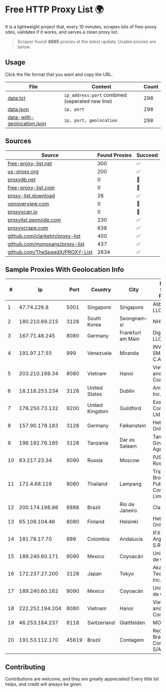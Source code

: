 
# Free HTTP Proxy List 🌍

It is a lightweight project that, every 10 minutes, scrapes lots of free-proxy sites, validates if it works, and serves a clean proxy list.


> Scraper found **4865** proxies at the latest update. Usable proxies are below.

## Usage

Click the file format that you want and copy the URL.


|File|Content|Count|
|----|-------|-----|
|[data.txt](https://raw.githubusercontent.com/themiralay/Proxy-List-World/master/data.txt)|`ip_address:port` combined (seperated new line)|298|
|[data.json](https://raw.githubusercontent.com/themiralay/Proxy-List-World/master/data.json)|`ip, port`|298|
|[data-with-geolocation.json](https://raw.githubusercontent.com/themiralay/Proxy-List-World/master/data-with-geolocation.json)|`ip, port, geolocation`|298|

## Sources

|Source|Found Proxies|Succeed|
|------|-------------|-------|
|[free-proxy-list.net](https://free-proxy-list.net)|300|✅|
|[us-proxy.org](https://www.us-proxy.org)|200|✅|
|[proxydb.net](http://proxydb.net)|0|🚫|
|[free-proxy-list.com](https://free-proxy-list.com/?page=&port=&type%5B%5D=http&type%5B%5D=https&up_time=0&search=Search)|0|🚫|
|[proxy-list.download](https://www.proxy-list.download/HTTP)|26|✅|
|[vpnoverview.com](https://vpnoverview.com/privacy/anonymous-browsing/free-proxy-servers)|0|🚫|
|[proxyscan.io](https://www.proxyscan.io)|0|🚫|
|[proxylist.geonode.com](https://proxylist.geonode.com/api/proxy-list?limit=300&page=1&sort_by=lastChecked&sort_type=desc&protocols=http,https)|230|✅|
|[proxyscrape.com](https://api.proxyscrape.com/v2/?request=displayproxies&protocol=http&timeout=10000&country=all&ssl=all&anonymity=all)|638|✅|
|[github.com/clarketm/proxy-list](https://raw.githubusercontent.com/clarketm/proxy-list/master/proxy-list-raw.txt)|400|✅|
|[github.com/monosans/proxy-list](https://raw.githubusercontent.com/monosans/proxy-list/main/proxies/http.txt)|437|✅|
|[github.com/TheSpeedX/PROXY-List](https://raw.githubusercontent.com/TheSpeedX/PROXY-List/master/http.txt)|2634|✅|


## Sample Proxies With Geolocation Info

|#|Ip|Port|Country|City|Internet Service Provider|
|-|--|----|-------|----|-------------------------|
|1|47.74.226.8|5001|Singapore|Singapore|Alibaba Cloud LLC|
|2|180.210.89.215|3128|South Korea|Seongnam-si|NHNCLOUD|
|3|167.71.48.245|8080|Germany|Frankfurt am Main|DigitalOcean, LLC|
|4|191.97.17.55|999|Venezuela|Miranda|INVERSIONES SMARTBYTE, C.A.|
|5|203.210.169.34|8080|Vietnam|Hanoi|VietNam Post and Telecom Corporation|
|6|18.118.253.234|3128|United States|Dublin|Amazon.com, Inc.|
|7|178.250.73.132|9200|United Kingdom|Guildford|Exonetric Consulting Ltd|
|8|157.90.178.183|3128|Germany|Falkenstein|Hetzner Online GmbH|
|9|196.192.76.185|3128|Tanzania|Dar es Salaam|Tanzania e-Government Agency|
|10|83.217.23.34|8090|Russia|Moscow|PJSC Rostelecom|
|11|171.4.68.116|8080|Thailand|Lampang|Triple T Broadband Public Company Limited|
|12|200.174.198.86|8888|Brazil|Rio de Janeiro|Claro S.A|
|13|65.109.104.46|8080|Finland|Helsinki|Hetzner Online GmbH|
|14|181.78.17.70|999|Colombia|Andalucía|IFX Networks Argentina S.R.L|
|15|189.240.60.171|9090|Mexico|Coyoacán|Uninet S.A. de C.V.|
|16|172.237.27.200|3128|Japan|Tokyo|Akamai Technologies, Inc.|
|17|189.240.60.162|9090|Mexico|Coyoacán|Uninet S.A. de C.V.|
|18|222.252.194.204|8080|Vietnam|Hanoi|VietNam Post and Telecom Corporation|
|19|46.253.184.237|8118|Switzerland|Glattfelden|MONZOON|
|20|191.53.112.170|45619|Brazil|Contagem|Rede Brasileira de Comunicacao S/A|



## Contributing

Contributions are welcome, and they are greatly appreciated! Every
little bit helps, and credit will always be given.

